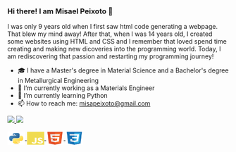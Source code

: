 ### Hi there! I am Misael Peixoto 👋

I was only 9 years old when I first saw html code generating a webpage. That blew my mind away! After that, when I was 14 years old, I created some websites using HTML and CSS and I remember that loved spend time creating and making new dicoveries into the programming world.
Today, I am rediscovering that passion and restarting my programming journey!

- 🎓 I have a Master's degree in Material Science and a Bachelor's degree in Metallurgical Engineering
- 🔭 I’m currently working as a Materials Engineer
- 🌱 I’m currently learning Python
- 📫 How to reach me: misapeixoto@gmail.com

<div>
  <a href="https://github.com/MisaelPGomes">
  <img height="180em" src="https://github-readme-stats.vercel.app/api?username=MisaelPGomes&show_icons=true&theme=dracula&include_all_commits=true&count_private=true"/>
  <img height="180em" src="https://github-readme-stats.vercel.app/api/top-langs/?username=MisaelPGomes&layout=compact&langs_count=7&theme=dracula"/>
</div>
  
  <div style="display: inline_block"><br>
  <img align="center" alt="Rafa-Python" height="30" width="40" src="https://raw.githubusercontent.com/devicons/devicon/master/icons/python/python-original.svg">
  <img align="center" alt="Rafa-Js" height="30" width="40" src="https://raw.githubusercontent.com/devicons/devicon/master/icons/javascript/javascript-plain.svg">
  <img align="center" alt="Rafa-HTML" height="30" width="40" src="https://raw.githubusercontent.com/devicons/devicon/master/icons/html5/html5-original.svg">
  <img align="center" alt="Rafa-CSS" height="30" width="40" src="https://raw.githubusercontent.com/devicons/devicon/master/icons/css3/css3-original.svg">

  
</div>
